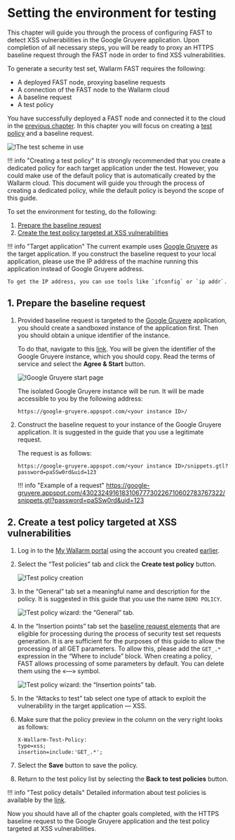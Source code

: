 [img-test-scheme]:                  ../../images/fast/qsg/en/test-preparation/12-qsg-fast-test-prep-scheme.png
[img-google-gruyere-startpage]:     ../../images/fast/qsg/common/test-preparation/13-qsg-fast-test-prep-gruyere.png
[img-policy-screen]:                ../../images/fast/qsg/common/test-preparation/14-qsg-fast-test-prep-policy-screen.png
[img-wizard-general]:               ../../images/fast/qsg/common/test-preparation/15-qsg-fast-test-prep-policy-wizard-general.png
[img-wizard-insertion-points]:      ../../images/fast/qsg/common/test-preparation/16-qsg-fast-test-prep-policy-wizard-ins-points.png

[link-previous-chapter]:            deployment.md
[link-https-google-gruyere]:        https://google-gruyere.appspot.com
[link-https-google-gruyere-start]:  https://google-gruyere.appspot.com/start
[link-wl-console]:                  https://us1.my.wallarm.com

[doc-policy-in-detail]:             ../operations/test-policy/overview.md

[gl-element]:                       ../TERMS-GLOSSARY.md#baseline-request-element
[gl-testpolicy]:                    ../TERMS-GLOSSARY.md#test-policy

[anchor1]:  #1--prepare-the-baseline-request                       
[anchor2]:  #2--create-a-test-policy-targeted-at-xss-vulnerabilities
    
    
#   Setting the environment for testing

This chapter will guide you through the process of configuring FAST to detect XSS vulnerabilities in the Google Gruyere application. Upon completion of all necessary steps, you will be ready to proxy an HTTPS baseline request through the FAST node in order to find XSS vulnerabilities.

To generate a security test set, Wallarm FAST requires the following:
* A deployed FAST node, proxying baseline requests
* A connection of the FAST node to the Wallarm cloud 
* A baseline request
* A test policy

You have successfully deployed a FAST node and connected it to the cloud in the [previous chapter][link-previous-chapter]. In this chapter you will focus on creating a [test policy][gl-testpolicy] and a baseline request.

![!The test scheme in use][img-test-scheme]

!!! info "Creating a test policy"
    It is strongly recommended that you create a dedicated policy for each target application under the test. However, you could make use of the default policy that is automatically created by the Wallarm cloud. This document will guide you through the process of creating a dedicated policy, while the default policy is beyond the scope of this guide.
    
To set the environment for testing, do the following:

1.  [Prepare the baseline request][anchor1]
2.  [Create the test policy targeted at XSS vulnerabilities][anchor2]
    
!!! info "Target application"
    The current example uses [Google Gruyere][link-https-google-gruyere] as the target application. If you construct the baseline request to your local application, please use the IP address of the machine running this application instead of Google Gruyere address.
    
    To get the IP address, you can use tools like `ifconfig` or `ip addr`.
        
##  1.  Prepare the baseline request

1.  Provided baseline request is targeted to the [Google Gruyere][link-https-google-gruyere] application, you should create a sandboxed instance of the application first. Then you should obtain a unique identifier of the instance.
    
    To do that, navigate to this [link][link-https-google-gruyere-start]. You will be given the identifier of the Google Gruyere instance, which you should copy. Read the terms of service and select the **Agree & Start** button.
    
    ![!Google Gruyere start page][img-google-gruyere-startpage]

    The isolated Google Gruyere instance will be run. It will be made accessible to you by the following address:
    
    `https://google-gruyere.appspot.com/<your instance ID>/`

2.  Construct the baseline request to your instance of the Google Gruyere application.     It is suggested in the guide that you use a legitimate request.

    The request is as follows:

    ```
    https://google-gruyere.appspot.com/<your instance ID>/snippets.gtl?password=paSSw0rd&uid=123
    ```

    !!! info "Example of a request"
        <https://google-gruyere.appspot.com/430232491618310677730226710602783767322/snippets.gtl?password=paSSw0rd&uid=123>
    
##  2.  Create a test policy targeted at XSS vulnerabilities

1.  Log in to the [My Wallarm portal][link-wl-console] using the account you created [earlier][link-previous-chapter].

2.  Select the “Test policies” tab and click the **Create test policy** button.

    ![!Test policy creation][img-policy-screen]

3.  In the “General” tab set a meaningful name and description for the policy. It is suggested in this guide that you use the name `DEMO POLICY`. 

    ![!Test policy wizard: the “General” tab.][img-wizard-general]

4.  In the “Insertion points” tab set the [baseline request elements][gl-element] that are eligible for processing during the process of security test set requests generation. It is are sufficient for the purposes of this guide to allow the processing of all GET parameters. To allow this, please add the `GET_.*` expression in the “Where to include” block. When creating a policy, FAST allows processing of some parameters by default. You can delete them using the «—» symbol.

    ![!Test policy wizard: the “Insertion points” tab.][img-wizard-insertion-points]

5.  In the “Attacks to test” tab select one type of attack to exploit the vulnerability in the target application — XSS.

6.  Make sure that the policy preview in the column on the very right looks as follows:

    ```
    X-Wallarm-Test-Policy: 
    type=xss; 
    insertion=include:'GET_.*'; 
    ```

7.  Select the **Save** button to save the policy.

8.  Return to the test policy list by selecting the **Back to test policies** button.
    
    
!!! info "Test policy details"
    Detailed information about test policies is available by the [link][doc-policy-in-detail].

Now you should have all of the chapter goals completed, with the HTTPS baseline request to the Google Gruyere application and the test policy targeted at XSS vulnerabilities.    
